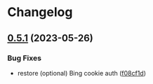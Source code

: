 # Changelog

## [0.5.1](https://github.com/cycneuramus/signal-aichat/compare/v0.5.0...v0.5.1) (2023-05-26)


### Bug Fixes

* restore (optional) Bing cookie auth ([f08cf1d](https://github.com/cycneuramus/signal-aichat/commit/f08cf1dfe1e9e296d86c24589458513a0d9d866c))
